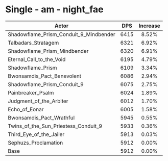 # Single - am - night_fae
| Actor | DPS | Increase |
|---|:---:|:---:|
|Shadowflame_Prism_Conduit_9_Mindbender|6415|8.52%|
|Talbadars_Stratagem|6321|6.92%|
|Shadowflame_Prism_Mindbender|6320|6.91%|
|Eternal_Call_to_the_Void|6195|4.79%|
|Shadowflame_Prism|6109|3.34%|
|Bwonsamdis_Pact_Benevolent|6086|2.94%|
|Shadowflame_Prism_Conduit_9|6075|2.75%|
|Painbreaker_Psalm|6024|1.89%|
|Judgment_of_the_Arbiter|6012|1.70%|
|Echo_of_Eonar|6005|1.58%|
|Bwonsamdis_Pact_Wrathful|5945|0.55%|
|Twins_of_the_Sun_Priestess_Conduit_9|5933|0.36%|
|Third_Eye_of_the_Jailer|5913|0.03%|
|Sephuzs_Proclamation|5912|0.00%|
|Base|5912|0.00%|

